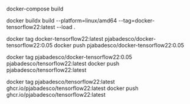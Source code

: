 docker-compose build

docker buildx build --platform=linux/amd64 --tag=docker-tensorflow22:latest --load .

docker tag docker-tensorflow22:latest pjabadesco/docker-tensorflow22:0.05
docker push pjabadesco/docker-tensorflow22:0.05

docker tag pjabadesco/docker-tensorflow22:0.05 pjabadesco/tensorflow22:latest
docker push pjabadesco/tensorflow22:latest

docker tag pjabadesco/tensorflow22:latest ghcr.io/pjabadesco/tensorflow22:latest
docker push ghcr.io/pjabadesco/tensorflow22:latest
